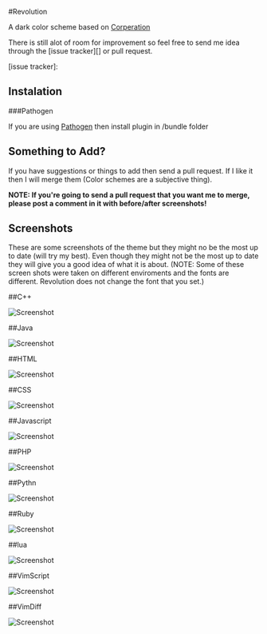 #Revolution

A dark color scheme based on [Corperation][]

[Corperation]: http://www.vim.org/scripts/script.php?script_id=2432

There is still alot of room for improvement so feel free to send me idea 
through the [issue tracker][] or pull request.

[issue tracker]: 

Instalation
-----------

###Pathogen

If you are using [Pathogen][] then install plugin in /bundle folder

[Pathogen]: https://github.com/tpope/vim-pathogen

Something to Add?
-----------------

If you have suggestions or things to add then send a pull request. If I like
it then I will merge them (Color schemes are a subjective thing).

**NOTE: If you're going to send a pull request that you want me to merge,
please post a comment in it with before/after screenshots!**

Screenshots
-----------

These are some screenshots of the theme but they might no be the most up to 
date (will try my best). Even though they might not be the most up to date
they will give you a good idea of what it is about. (NOTE: Some of these
screen shots were taken on different enviroments and the fonts are different.
Revolution does not change the font that you set.)

##C++

![Screenshot](http://i.imgur.com/cnQhjjM.png)

##Java

![Screenshot](http://i.imgur.com/JY76bd3.png)

##HTML

![Screenshot](http://i.imgur.com/StLOqRP.png)

##CSS

![Screenshot](http://i.imgur.com/xPINY6q.png)

##Javascript

![Screenshot](http://i.imgur.com/7WWHkas.png)

##PHP

![Screenshot](http://i.imgur.com/lcVO0am.png)

##Pythn

![Screenshot](http://i.imgur.com/cpvrtAQ.png)

##Ruby

![Screenshot](http://i.imgur.com/DMF2nXm.png)

##lua

![Screenshot](http://i.imgur.com/bL0SQrc.png)

##VimScript

![Screenshot](http://i.imgur.com/0Elaimr.png)

##VimDiff

![Screenshot](http://i.imgur.com/0Ci4n7I.png)


